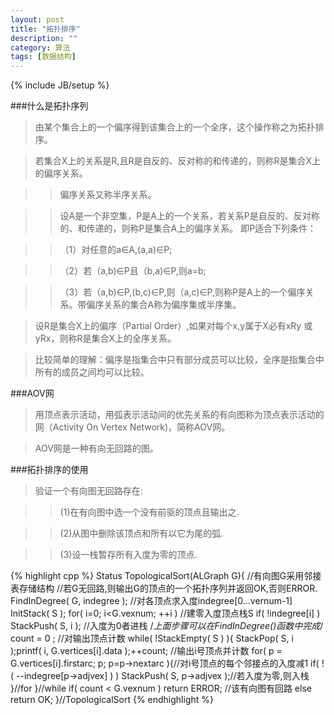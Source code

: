 ```yaml
---
layout: post
title: "拓扑排序"
description: ""
category: 算法
tags: [数据结构]
---
```

{% include JB/setup %}

###什么是拓扑序列

>由某个集合上的一个偏序得到该集合上的一个全序，这个操作称之为拓扑排序。

>若集合X上的关系是R,且R是自反的、反对称的和传递的，则称R是集合X上的偏序关系。

>>偏序关系又称半序关系。

>>设A是一个非空集，P是A上的一个关系，若关系P是自反的、反对称的、和传递的，则称P是集合A上的偏序关系。
即P适合下列条件：

>>（1）对任意的a∈A,(a,a)∈P;

>>（2）若（a,b)∈P且（b,a)∈P,则a=b;

>>（3）若（a,b)∈P,(b,c)∈P,则（a,c)∈P,则称P是A上的一个偏序关系。带偏序关系的集合A称为偏序集或半序集。

>设R是集合X上的偏序（Partial Order）,如果对每个x,y属于X必有xRy 或 yRx，则称R是集合X上的全序关系。

>比较简单的理解：偏序是指集合中只有部分成员可以比较，全序是指集合中所有的成员之间均可以比较。

###AOV网

>用顶点表示活动，用弧表示活动间的优先关系的有向图称为顶点表示活动的网（Activity On Vertex Network)，简称AOV网。

>AOV网是一种有向无回路的图。

###拓扑排序的使用

>验证一个有向图无回路存在:

>>(1)在有向图中选一个没有前驱的顶点且输出之.

>>(2)从图中删除该顶点和所有以它为尾的弧.

>>(3)设一栈暂存所有入度为零的顶点.

{% highlight cpp %}
Status TopologicalSort(ALGraph G){
    //有向图G采用邻接表存储结构
    //若G无回路,则输出G的顶点的一个拓扑序列并返回OK,否则ERROR.
    FindInDegree( G, indegree );    //对各顶点求入度indegree[0...vernum-1]
    InitStack( S );
    for( i=0; i<G.vexnum; ++i ) //建零入度顶点栈S
        if( !indegree[i] ) StackPush( S, i ); //入度为0者进栈
    /*上面步骤可以在FindInDegree()函数中完成*/
    count = 0 ; //对输出顶点计数
    while( !StackEmpty( S ) ){
        StackPop( S, i );printf( i, G.vertices[i].data );++count;   //输出i号顶点并计数
        for( p = G.vertices[i].firstarc; p; p=p->nextarc ){//对i号顶点的每个邻接点的入度减1
            if( !( --indegree[p->adjvex] ) ) StackPush( S, p->adjvex );//若入度为零,则入栈
        }//for
    }//while
    if( count < G.vexnum ) return ERROR;    //该有向图有回路
    else return OK;
}//TopologicalSort
{% endhighlight %}